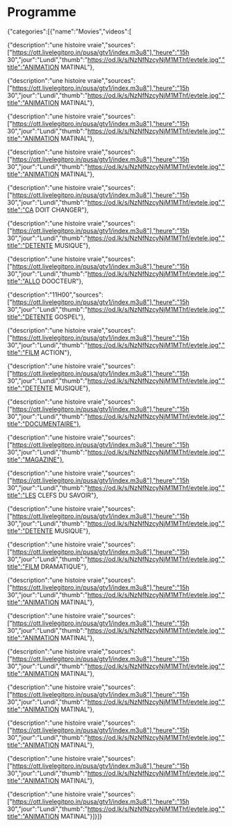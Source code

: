 # Programme
{"categories":[{"name":"Movies","videos":[

{"description":"une histoire vraie","sources":["https://ott.livelegitpro.in/pusa/gtv1/index.m3u8"],"heure":"15h 30","jour":"Lundi","thumb":"https://od.lk/s/NzNfNzcyNjM1MThf/evtele.jpg","title":"ANIMATION MATINAL"},

{"description":"une histoire vraie","sources":["https://ott.livelegitpro.in/pusa/gtv1/index.m3u8"],"heure":"15h 30","jour":"Lundi","thumb":"https://od.lk/s/NzNfNzcyNjM1MThf/evtele.jpg","title":"ANIMATION MATINAL"},

{"description":"une histoire vraie","sources":["https://ott.livelegitpro.in/pusa/gtv1/index.m3u8"],"heure":"15h 30","jour":"Lundi","thumb":"https://od.lk/s/NzNfNzcyNjM1MThf/evtele.jpg","title":"ANIMATION MATINAL"},

{"description":"une histoire vraie","sources":["https://ott.livelegitpro.in/pusa/gtv1/index.m3u8"],"heure":"15h 30","jour":"Lundi","thumb":"https://od.lk/s/NzNfNzcyNjM1MThf/evtele.jpg","title":"ANIMATION MATINAL"},

{"description":"une histoire vraie","sources":["https://ott.livelegitpro.in/pusa/gtv1/index.m3u8"],"heure":"15h 30","jour":"Lundi","thumb":"https://od.lk/s/NzNfNzcyNjM1MThf/evtele.jpg","title":"CA DOIT CHANGER"},

{"description":"une histoire vraie","sources":["https://ott.livelegitpro.in/pusa/gtv1/index.m3u8"],"heure":"15h 30","jour":"Lundi","thumb":"https://od.lk/s/NzNfNzcyNjM1MThf/evtele.jpg","title":"DETENTE MUSIQUE"},

{"description":"une histoire vraie","sources":["https://ott.livelegitpro.in/pusa/gtv1/index.m3u8"],"heure":"15h 30","jour":"Lundi","thumb":"https://od.lk/s/NzNfNzcyNjM1MThf/evtele.jpg","title":"ALLO DOOCTEUR"},

{"description":"11H00","sources":["https://ott.livelegitpro.in/pusa/gtv1/index.m3u8"],"heure":"15h 30","jour":"Lundi","thumb":"https://od.lk/s/NzNfNzcyNjM1MThf/evtele.jpg","title":"DETENTE GOSPEL"},

{"description":"une histoire vraie","sources":["https://ott.livelegitpro.in/pusa/gtv1/index.m3u8"],"heure":"15h 30","jour":"Lundi","thumb":"https://od.lk/s/NzNfNzcyNjM1MThf/evtele.jpg","title":"FILM ACTION"},

{"description":"une histoire vraie","sources":["https://ott.livelegitpro.in/pusa/gtv1/index.m3u8"],"heure":"15h 30","jour":"Lundi","thumb":"https://od.lk/s/NzNfNzcyNjM1MThf/evtele.jpg","title":"DETENTE MUSIQUE"},

{"description":"une histoire vraie","sources":["https://ott.livelegitpro.in/pusa/gtv1/index.m3u8"],"heure":"15h 30","jour":"Lundi","thumb":"https://od.lk/s/NzNfNzcyNjM1MThf/evtele.jpg","title":"DOCUMENTAIRE"},

{"description":"une histoire vraie","sources":["https://ott.livelegitpro.in/pusa/gtv1/index.m3u8"],"heure":"15h 30","jour":"Lundi","thumb":"https://od.lk/s/NzNfNzcyNjM1MThf/evtele.jpg","title":"MAGAZINE"},

{"description":"une histoire vraie","sources":["https://ott.livelegitpro.in/pusa/gtv1/index.m3u8"],"heure":"15h 30","jour":"Lundi","thumb":"https://od.lk/s/NzNfNzcyNjM1MThf/evtele.jpg","title":"LES CLEFS DU SAVOIR"},

{"description":"une histoire vraie","sources":["https://ott.livelegitpro.in/pusa/gtv1/index.m3u8"],"heure":"15h 30","jour":"Lundi","thumb":"https://od.lk/s/NzNfNzcyNjM1MThf/evtele.jpg","title":"DETENTE MUSIQUE"},

{"description":"une histoire vraie","sources":["https://ott.livelegitpro.in/pusa/gtv1/index.m3u8"],"heure":"15h 30","jour":"Lundi","thumb":"https://od.lk/s/NzNfNzcyNjM1MThf/evtele.jpg","title":"FILM DRAMATIQUE"},

{"description":"une histoire vraie","sources":["https://ott.livelegitpro.in/pusa/gtv1/index.m3u8"],"heure":"15h 30","jour":"Lundi","thumb":"https://od.lk/s/NzNfNzcyNjM1MThf/evtele.jpg","title":"ANIMATION MATINAL"},

{"description":"une histoire vraie","sources":["https://ott.livelegitpro.in/pusa/gtv1/index.m3u8"],"heure":"15h 30","jour":"Lundi","thumb":"https://od.lk/s/NzNfNzcyNjM1MThf/evtele.jpg","title":"ANIMATION MATINAL"},

{"description":"une histoire vraie","sources":["https://ott.livelegitpro.in/pusa/gtv1/index.m3u8"],"heure":"15h 30","jour":"Lundi","thumb":"https://od.lk/s/NzNfNzcyNjM1MThf/evtele.jpg","title":"ANIMATION MATINAL"},

{"description":"une histoire vraie","sources":["https://ott.livelegitpro.in/pusa/gtv1/index.m3u8"],"heure":"15h 30","jour":"Lundi","thumb":"https://od.lk/s/NzNfNzcyNjM1MThf/evtele.jpg","title":"ANIMATION MATINAL"},

{"description":"une histoire vraie","sources":["https://ott.livelegitpro.in/pusa/gtv1/index.m3u8"],"heure":"15h 30","jour":"Lundi","thumb":"https://od.lk/s/NzNfNzcyNjM1MThf/evtele.jpg","title":"ANIMATION MATINAL"},

{"description":"une histoire vraie","sources":["https://ott.livelegitpro.in/pusa/gtv1/index.m3u8"],"heure":"15h 30","jour":"Lundi","thumb":"https://od.lk/s/NzNfNzcyNjM1MThf/evtele.jpg","title":"ANIMATION MATINAL"},

{"description":"une histoire vraie","sources":["https://ott.livelegitpro.in/pusa/gtv1/index.m3u8"],"heure":"15h 30","jour":"Lundi","thumb":"https://od.lk/s/NzNfNzcyNjM1MThf/evtele.jpg","title":"ANIMATION MATINAL"}]}]}
